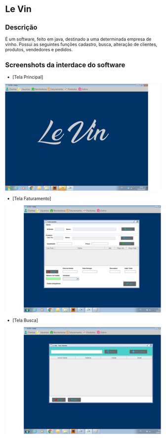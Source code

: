 # Le Vin

## Descrição
É um software, feito em java, destinado a uma determinada empresa de vinho. Possui as seguintes funções cadastro, busca, alteração de clientes, produtos, vendedores e pedidos.



## Screenshots da interdace do software
- [Tela Principal] 

![](img/1.png)

- [Tela Faturamento]

![](img/2.png)

- [Tela Busca]

![](img/3.png)














